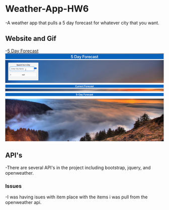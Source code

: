 # Weather-App-HW6
-A weather app that pulls a 5 day forecast for whatever city that you want.
## Website and Gif
-[5 Day Forecast](https://wmskillas.github.io/Weather-App-HW6/)
![hw6-gif](./gif/forecast-HW6.gif)
## API's
-There are several API's in the project including bootstrap, jquery, and openweather.
### Issues
-I was having isues with item place with the items i was pull from the openweather api. 